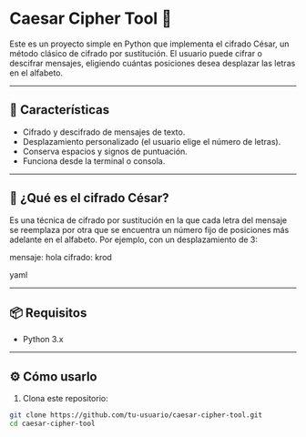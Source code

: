 
# Caesar Cipher Tool 🔐

Este es un proyecto simple en Python que implementa el cifrado César, un método clásico de cifrado por sustitución. El usuario puede cifrar o descifrar mensajes, eligiendo cuántas posiciones desea desplazar las letras en el alfabeto.

---

## 🚀 Características

- Cifrado y descifrado de mensajes de texto.
- Desplazamiento personalizado (el usuario elige el número de letras).
- Conserva espacios y signos de puntuación.
- Funciona desde la terminal o consola.

---

## 🧠 ¿Qué es el cifrado César?

Es una técnica de cifrado por sustitución en la que cada letra del mensaje se reemplaza por otra que se encuentra un número fijo de posiciones más adelante en el alfabeto. Por ejemplo, con un desplazamiento de 3:

mensaje: hola
cifrado: krod

yaml

---

## 📦 Requisitos

- Python 3.x

---

## ⚙️ Cómo usarlo

1. Clona este repositorio:

```bash
git clone https://github.com/tu-usuario/caesar-cipher-tool.git
cd caesar-cipher-tool
